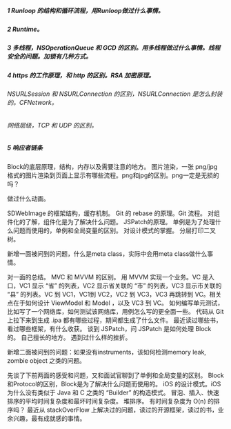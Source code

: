 ##### 1 Runloop 的结构和循环流程，用Runloop做过什么事情。
##### 2 Runtime。
##### 3 多线程，NSOperationQueue 和 GCD 的区别。用多线程做过什么事情。线程安全的问题。加锁有几种方式。
##### 4 https 的工作原理，和 http 的区别。RSA 加密原理。
###### NSURLSession 和 NSURLConnection 的区别，NSURLConnection 是怎么封装的。CFNetwork。
###### 网络层级，TCP 和 UDP 的区别。
##### 5 响应者链条
Block的底层原理，结构，内存以及需要注意的地方。
图片渲染，一张 png/jpg 格式的图片渲染到页面上显示有哪些流程。png和jpg的区别。png一定是无损的吗？


做过什么动画。


SDWebImage 的框架结构，缓存机制。
Git 的 rebase 的原理。Git 流程。
对组件化的了解，组件化是为了解决什么问题。
JSPatch的原理。
单例是为了处理什么问题而使用的，单例和全局变量的区别。
对设计模式的掌握。
分层打印二叉树。

新增一面被问到的问题，什么是meta class，实际中会用meta class做什么事情。



对一面的总结。
MVC 和 MVVM 的区别。
用 MVVM 实现一个业务。VC 是入口，VC1 显示 “省” 的列表，VC2 显示省关联的 “市” 的列表，VC3 显示市关联的 “县” 的列表。VC 到 VC1，VC1到 VC2，VC2 到 VC3，VC3 再跳转到 VC。相关点在于如何设计 ViewModel 和 Model ，以及 VC3 到 VC。
如何编写单元测试，比如写了一个网络库，如何测试该网络库，用例怎么写的更全面一些。
代码从 Git 上拉下来到生成 .ipa 都有哪些过程，期间都生成了什么文件。
最近读过哪些书，看过哪些框架，有什么收获。
谈到 JSPatch，问 JSPatch 是如何处理 Block 的。
自己擅长的地方。
遇到过什么样的挫折。

新增二面被问到的问题：如果没有instruments，该如何检测memory leak, zombie object 之类的问题。

先谈了下前两面的感受和问题，又和面试官聊到了单例和全局变量的区别。
Block和Protocol的区别，Block是为了解决什么问题而使用的。
iOS 的设计模式。iOS 为什么没有类似于 Java 和 C 之类的 “Builder” 的构造模式。
冒泡、插入、快速排序的平均时间复杂度和最坏时间复杂度。
堆排序。
有时间复杂度为 O(n) 的排序吗？
最近从 stackOverFlow 上解决过的问题，读过的开源框架，读过的书，业余兴趣，最有成就感的事情。

